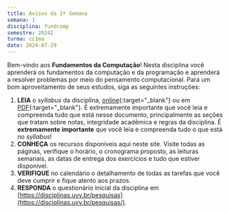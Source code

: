 ```yaml
---
title: Avisos da 1ª Semana
semana: 1
disciplina: fundcomp
semestre: 20242
turma: cc1ma
date: 2024-07-29
---
```


Bem-vindo aos **Fundamentos da Computação**! Nesta disciplina você aprenderá
os fundamentos da computação e da programação e aprenderá a resolver
problemas por meio do pensamento computacional. Para um bom aproveitamento
de seus estudos, siga as seguintes instruções:

1. **LEIA** o *syllabus* da disciplina,
   [online](/disciplinas/fundamentos_computacao/syllabus/){:target="\_blank"} ou
   em
   [PDF](/assets/disciplinas/fundcomp/2024_2/syllabus_2024_2.pdf){:target="\_blank"}.
   É extremamente importante que você leia e compreenda tudo que está nesse
   documento, principalmente as seções que tratam sobre notas, integridade
   acadêmica  e regras da disciplina. É **extremamente importante** que você
   leia e compreenda tudo o que está no _syllabus_!
1. **CONHEÇA** os recursos disponíveis aqui neste site. Visite
   todas as páginas, verifique o horário, o cronograma proposto, as leituras
   semanais, as datas de entrega dos exercícios e tudo que estiver disponivel.
1. **VERIFIQUE** no calendário o detalhamento de todas as tarefas que você
   deve cumprir e fique atento aos prazos.
1. **RESPONDA** o questionário inicial da disciplina em
   [https://disciplinas.uvv.br/pesquisas](https://disciplinas.uvv.br/pesquisas/).

